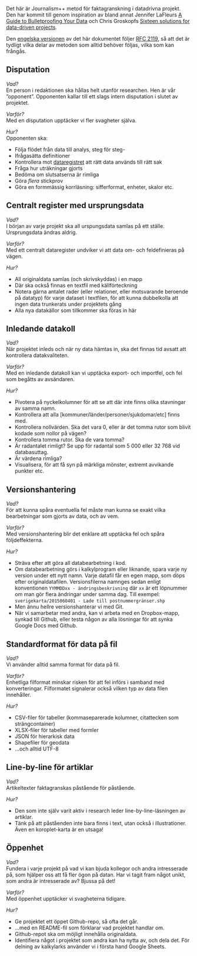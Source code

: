 Det här är Journalism++ metod för faktagranskning i datadrivna projekt. Den har kommit till genom inspiration av bland annat Jennifer LaFleurs [A Guide to Bulletproofing Your Data](https://github.com/propublica/guides/blob/master/data-bulletproofing.md) och Chris Groskopfs [Sixteen solutions for data-driven projects](https://docs.google.com/presentation/d/18KE-VO9T6V1I_aGyekdDtFhYP4K0Saph7aBuBS3N8tc/edit#slide=id.ga85f0df1a_049).

Den [engelska versionen](method.en.md) av det här dokumentet följer [RFC 2119](https://www.ietf.org/rfc/rfc2119.txt), så att det är tydligt vilka delar av metoden som alltid behöver följas, vilka som kan frångås.

## Disputation

_Vad?_<br/>
En person i redaktionen ska hållas helt utanför researchen. Hen är vår ”opponent”. Opponenten kallar till ett slags intern disputation i slutet av projektet.

_Varför?_<br>
Med en disputation upptäcker vi fler svagheter själva.

_Hur?_<br>
Opponenten ska:
 * Följa flödet från data till analys, steg för steg-
 * Ifrågasätta definitioner
 * Kontrollera mot [dataregistret](#dataregister) att rätt data används till rätt sak
 * Fråga hur uträkningar gjorts
 * Bedöma om slutsatserna är rimliga
 * Göra _flera_ stickprov
 * Göra en formmässig korrläsning: sifferformat, enheter, skalor etc.


## <span id="dataregister">Centralt register med ursprungsdata</span>

_Vad?_<br/>
I början av varje projekt ska all urspungsdata samlas på ett ställe. Ursprungsdata ändras aldrig. 

_Varför?_<br>
Med ett centralt dataregister undviker vi att data om- och feldefinieras på vägen.

_Hur?_
 * All originaldata samlas (och skrivskyddas) i en mapp
 * Där ska också finnas en textfil med källförteckning
 * Notera gärna antalet rader (eller relationer, eller motsvarande beroende på datatyp) för varje dataset i textfilen, för att kunna dubbelkolla att ingen data trunkerats under projektets gång
 * Alla nya datakällor som tillkommer ska föras in här


## Inledande datakoll

_Vad?_<br/>
När projektet inleds och när ny data hämtas in, ska det finnas tid avsatt att kontrollera datakvaliteten.

_Varför?_<br>
Med en inledande datakoll kan vi upptäcka export- och importfel, och fel som begåtts av avsändaren.

_Hur?_
 * Pivotera på nyckelkolumner för att se att där inte finns olika stavningar av samma namn.
 * Kontrollera att alla [kommuner/länder/personer/sjukdomar/etc] finns med.
 * Kontrollera nollvärden. Ska det vara 0, eller är det tomma rutor som blivit kodade som nollor på vägen?
 * Kontrollera tomma rutor. Ska de vara tomma?
 * Är radantalet rimligt? Se upp för radantal som 5 000 eller 32 768 vid
 databasuttag.
 * Är värdena rimliga?
 * Visualisera, för att få syn på märkliga mönster, extremt avvikande punkter etc.


## Versionshantering

_Vad?_<br/>
För att kunna spåra eventuella fel måste man kunna se exakt vilka bearbetningar som gjorts av data, och av vem.

_Varför?_<br>
Med versionshantering blir det enklare att upptäcka fel och spåra följdeffekterna.

_Hur?_
 * Sträva efter att göra all databearbetning i kod.
 * Om databearbetning görs i kalkylprogram eller liknande, spara varje ny version under ett nytt namn. Varje datafil får en egen mapp, som döps efter originaldatafilen. Versionsfilerna namnges sedan enligt konventionen `YYMMDDxx - ändringsbeskrivning` där `xx` är ett löpnummer om man gör flera ändringar under samma dag. Till exempel:  `sverigekarta/2015060401 - Lade till postnummergränser.shp`
 * Men ännu hellre versionshanterar vi med Git.
 * När vi samarbetar med andra, kan vi arbeta med en Dropbox-mapp, synkad till Github, eller testa någon av alla lösningar för att synka Google Docs med Github.


## Standardformat för data på fil

_Vad?_<br/>
Vi använder alltid samma format för data på fil.

_Varför?_<br>
Enhetliga filformat minskar risken för att fel införs i samband med konverteringar. Filformatet signalerar också vilken typ av data filen innehåller.

_Hur?_
 * CSV-filer för tabeller (kommaseparerade kolumner, citattecken som strängcontainer)
 * XLSX-filer för tabeller med formler
 * JSON för hierarkisk data
 * Shapefiler för geodata
 * ...och alltid UTF-8


## Line-by-line för artiklar

_Vad?_<br/>
Artikeltexter faktagranskas påstående för påstående.

_Hur?_
 * Den som inte själv varit aktiv i research leder line-by-line-läsningen av artiklar.
 * Tänk på att påståenden inte bara finns i text, utan också i illustrationer. Även en koroplet-karta är en utsaga!


## Öppenhet

_Vad?_<br/>
Fundera i varje projekt på vad vi kan bjuda kollegor och andra intresserade på, som hjälper oss att få fler ögon på datan. Har vi tagit fram något unikt, som andra är intresserade av? Bjussa på det!

_Varför?_<br>
Med öppenhet upptäcker vi svagheterna tidigare.

_Hur?_
 * Ge projektet ett öppet Github-repo, så ofta det går.
 * ...med en README-fil som förklarar vad projektet handlar om.
 * Github-repot ska om möjligt innehålla originaldata.
 * Identifiera något i projektet som andra kan ha nytta av, och dela det. För delning av kalkylarks använder vi i första hand Google Sheets.
